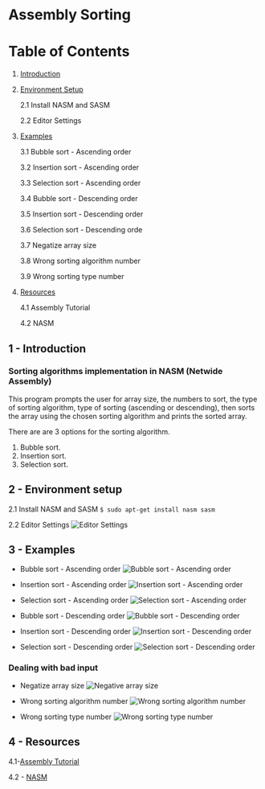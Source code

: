 # Assembly Sorting

# Table of Contents
1. [Introduction](https://github.com/adhamsalama/assembly-sorting/tree/sorting#1---introduction)

2. [Environment Setup](https://github.com/adhamsalama/assembly-sorting/tree/sorting#2---environment-setup)

    2.1 Install NASM and SASM
    
    2.2 Editor Settings

3. [Examples](https://github.com/adhamsalama/assembly-sorting/tree/sorting#3---examples)

    3.1 Bubble sort - Ascending order
    
    3.2 Insertion sort - Ascending order
    
    3.3 Selection sort - Ascending order
    
    3.4 Bubble sort - Descending order
    
    3.5 Insertion sort - Descending order
    
    3.6 Selection sort - Descending orde
    
    3.7 Negatize array size
    
    3.8 Wrong sorting algorithm number
    
    3.9 Wrong sorting type number

4. [Resources](https://github.com/adhamsalama/assembly-sorting/tree/sorting#4---resources)

    4.1 Assembly Tutorial
    
    4.2 NASM

## 1 - Introduction
### Sorting algorithms implementation in NASM (Netwide Assembly)

This program prompts the user for array size, the numbers to sort, the type of sorting algorithm, type of sorting (ascending or descending), then sorts the array using the chosen sorting algorithm and prints the sorted array.

There are are 3 options for the sorting algorithm.
1. Bubble sort.
2. Insertion sort.
3. Selection sort.

## 2 - Environment setup

2.1 Install NASM and SASM
```$ sudo apt-get install nasm sasm```

2.2 Editor Settings
![Editor Settings](images/editor_settings.png)


## 3 - Examples

- Bubble sort - Ascending order
![Bubble sort - Ascending order](images/A_B.png)

- Insertion sort - Ascending order
![Insertion sort - Ascending order](images/A_I.png)

- Selection sort - Ascending order
![Selection sort - Ascending order](images/A_S.png)

- Bubble sort - Descending order
![Bubble sort - Descending order](images/D_B.png)

- Insertion sort - Descending order
![Insertion sort - Descending order](images/D_I.png)

- Selection sort - Descending order
![Selection sort - Descending order](images/D_S.png)

### Dealing with bad input

- Negatize array size
![Negative array size](images/negative_array_size.png)

- Wrong sorting algorithm number
![Wrong sorting algorithm number](images/wrong_sort_number.png)

- Wrong sorting type number
![Wrong sorting type number](images/wrong_sorting_type_number.png)

## 4 - Resources

4.1-[Assembly Tutorial](./resources/assembly_tutorial.pdf)

4.2 - [NASM](./resources/NASM.pdf)
